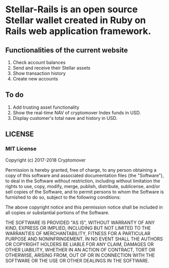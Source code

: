 # Stellar-Rails is an open source Stellar wallet created in  Ruby on Rails web application framework. 

## Functionalities of the current website
  1. Check account balances
  2. Send and receive their Stellar assets
  3. Show transaction history
  4. Create new accounts
  
## To do
  1. Add trusting asset functionality
  2. Show the real-time NAV of cryptomover Index funds in USD.
  3. Display customer's total nave and history in USD.

## LICENSE

### MIT License

Copyright (c) 2017-2018 Cryptomover

Permission is hereby granted, free of charge, to any person obtaining a copy
of this software and associated documentation files (the "Software"), to deal
in the Software without restriction, including without limitation the rights
to use, copy, modify, merge, publish, distribute, sublicense, and/or sell
copies of the Software, and to permit persons to whom the Software is
furnished to do so, subject to the following conditions:

The above copyright notice and this permission notice shall be included in all
copies or substantial portions of the Software.

THE SOFTWARE IS PROVIDED "AS IS", WITHOUT WARRANTY OF ANY KIND, EXPRESS OR
IMPLIED, INCLUDING BUT NOT LIMITED TO THE WARRANTIES OF MERCHANTABILITY,
FITNESS FOR A PARTICULAR PURPOSE AND NONINFRINGEMENT. IN NO EVENT SHALL THE
AUTHORS OR COPYRIGHT HOLDERS BE LIABLE FOR ANY CLAIM, DAMAGES OR OTHER
LIABILITY, WHETHER IN AN ACTION OF CONTRACT, TORT OR OTHERWISE, ARISING FROM,
OUT OF OR IN CONNECTION WITH THE SOFTWARE OR THE USE OR OTHER DEALINGS IN THE
SOFTWARE.
